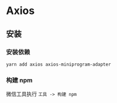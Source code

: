 # Axios

## 安装

### 安装依赖
```shell
yarn add axios axios-miniprogram-adapter
```

### 构建 npm
微信工具执行 `工具 -> 构建 npm`
